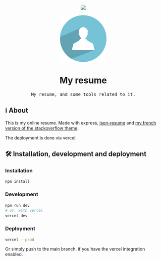 <p align="center">
	<img src="https://skillicons.dev/icons?i=js,express,vercel" width="100" />
</p>

<p align="center">
	<img src="assets/icon.png" alt="Version 1.0.0" width="150" />
</p>

# <div align="center">My resume</div>
<div align="center">
	<samp>My resume, and some tools related to it.</samp>
</div>

## ℹ️ About
This is my online resume. Made with express, [json-resume](https://jsonresume.org) and [my french version of the stackoverflow theme](https://github.com/nderousseaux/jsonresume-theme-stackoverflow-french).

The deployment is done via vercel.

## 🛠️ Installation, development and deployment

### Installation
```bash
npm install
```

### Development
```bash
npm run dev
# or, with vercel
vercel dev
```

### Deployment
```bash
vercel --prod
```

Or simply push to the main branch, if you have the vercel integration enabled.